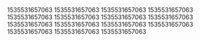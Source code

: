 1535531657063
1535531657063
1535531657063
1535531657063
1535531657063
1535531657063
1535531657063
1535531657063
1535531657063
1535531657063
1535531657063
1535531657063
1535531657063
1535531657063
1535531657063